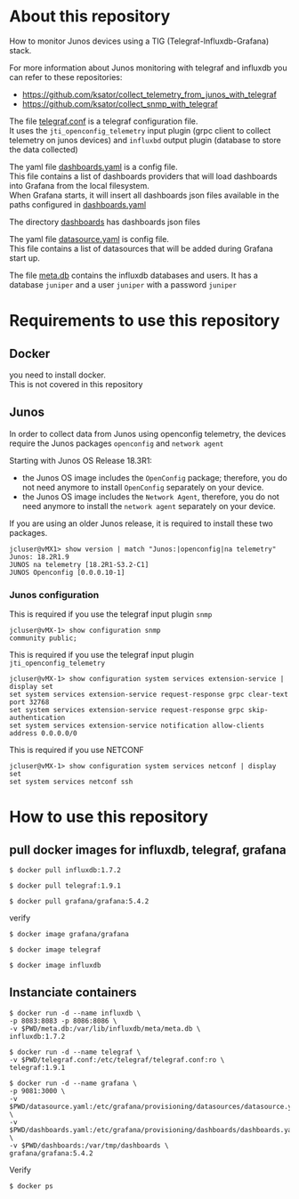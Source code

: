 # About this repository 

How to monitor Junos devices using a TIG (Telegraf-Influxdb-Grafana) stack.  

For more information about Junos monitoring with telegraf and influxdb you can refer to these repositories:
- https://github.com/ksator/collect_telemetry_from_junos_with_telegraf 
- https://github.com/ksator/collect_snmp_with_telegraf 

The file [telegraf.conf](telegraf.conf) is a telegraf configuration file.  
It uses the `jti_openconfig_telemetry` input plugin (grpc client to collect telemetry on junos devices) and `influxbd` output plugin (database to store the data collected)

The yaml file [dashboards.yaml](dashboards.yaml) is a config file.  
This file contains a list of dashboards providers that will load dashboards into Grafana from the local filesystem.  
When Grafana starts, it will insert all dashboards json files available in the paths configured in [dashboards.yaml](dashboards.yaml)  

The directory [dashboards](dashboards) has dashboards json files  

The yaml file [datasource.yaml](datasource.yaml) is config file.  
This file contains a list of datasources that will be added during Grafana start up.  
 
The file [meta.db](meta.db) contains the influxdb databases and users. 
It has a database `juniper` and a user `juniper` with a password `juniper` 

# Requirements to use this repository

## Docker 
you need to install docker.  
This is not covered in this repository

## Junos

In order to collect data from Junos using openconfig telemetry, the devices require the Junos packages ```openconfig``` and ```network agent```

Starting with Junos OS Release 18.3R1: 
- the Junos OS image includes the ```OpenConfig``` package; therefore, you do not need anymore to install ```OpenConfig``` separately on your device.  
- the Junos OS image includes the ```Network Agent```, therefore, you do not need anymore to install the ```network agent``` separately on your device.  

If you are using an older Junos release, it is required to install these two packages. 

```
jcluser@vMX1> show version | match "Junos:|openconfig|na telemetry"
Junos: 18.2R1.9
JUNOS na telemetry [18.2R1-S3.2-C1]
JUNOS Openconfig [0.0.0.10-1]
```

### Junos configuration

This is required if you use the telegraf input plugin `snmp`
```
jcluser@vMX-1> show configuration snmp
community public;
```
This is required if you use the telegraf input plugin `jti_openconfig_telemetry`
```
jcluser@vMX-1> show configuration system services extension-service | display set
set system services extension-service request-response grpc clear-text port 32768
set system services extension-service request-response grpc skip-authentication
set system services extension-service notification allow-clients address 0.0.0.0/0
```
This is required if you use NETCONF
```
jcluser@vMX-1> show configuration system services netconf | display set
set system services netconf ssh
```

# How to use this repository

## pull docker images for influxdb, telegraf, grafana 
```
$ docker pull influxdb:1.7.2
```
```
$ docker pull telegraf:1.9.1
```
```
$ docker pull grafana/grafana:5.4.2
```
verify 
```
$ docker image grafana/grafana
```
```
$ docker image telegraf
```
```
$ docker image influxdb
```
## Instanciate containers 
```
$ docker run -d --name influxdb \
-p 8083:8083 -p 8086:8086 \
-v $PWD/meta.db:/var/lib/influxdb/meta/meta.db \
influxdb:1.7.2
```
```
$ docker run -d --name telegraf \
-v $PWD/telegraf.conf:/etc/telegraf/telegraf.conf:ro \
telegraf:1.9.1
```
```
$ docker run -d --name grafana \
-p 9081:3000 \
-v $PWD/datasource.yaml:/etc/grafana/provisioning/datasources/datasource.yaml:ro \
-v $PWD/dashboards.yaml:/etc/grafana/provisioning/dashboards/dashboards.yaml:ro \
-v $PWD/dashboards:/var/tmp/dashboards \
grafana/grafana:5.4.2
```
Verify 
```
$ docker ps 
```


